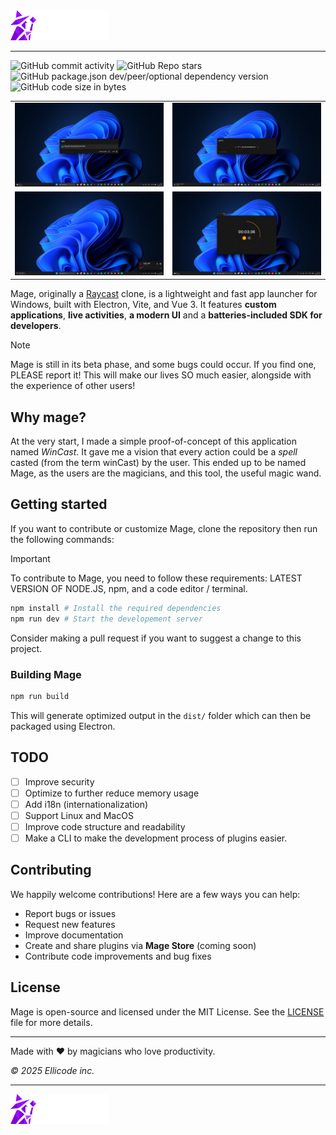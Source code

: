 <img src="./src/assets/images/Logo-side-by-side.svg" height="48">

---

![GitHub commit activity](https://img.shields.io/github/commit-activity/t/Ellicode/mage)
![GitHub Repo stars](https://img.shields.io/github/stars/Ellicode/mage)
![GitHub package.json dev/peer/optional dependency version](https://img.shields.io/github/package-json/dependency-version/Ellicode/mage/dev/vue?labelColor=%2335496E&color=%2342B883)
![GitHub code size in bytes](https://img.shields.io/github/languages/code-size/Ellicode/mage?color=orange)

|                                                 |                                                 |
| ----------------------------------------------- | ----------------------------------------------- |
| ![Screenshot 1](./screenshots/screenshot_1.png) | ![Screenshot 1](./screenshots/screenshot_2.png) |
| ![Screenshot 1](./screenshots/screenshot_3.png) | ![Screenshot 1](./screenshots/screenshot_4.png) |

Mage, originally a [Raycast](raycast.com) clone, is a lightweight and fast app launcher for Windows, built with Electron, Vite, and Vue 3. It features **custom applications**, **live activities**, **a modern UI** and a **batteries-included SDK for developers**.

> [!NOTE]  
> Mage is still in its beta phase, and some bugs could occur. If you find one, PLEASE report it! This will make our lives SO much easier, alongside with the experience of other users!

## Why mage?

At the very start, I made a simple proof-of-concept of this application named _WinCast_. It gave me a vision that every action could be a _spell_ casted (from the term winCast) by the user. This ended up to be named Mage, as the users are the magicians, and this tool, the useful magic wand.

## Getting started

If you want to contribute or customize Mage, clone the repository then run the following commands:

> [!IMPORTANT]  
> To contribute to Mage, you need to follow these requirements: LATEST VERSION OF NODE.JS, npm, and a code editor / terminal.

```sh
npm install # Install the required dependencies
npm run dev # Start the developement server
```

Consider making a pull request if you want to suggest a change to this project.

### Building Mage

```sh
npm run build
```

This will generate optimized output in the `dist/` folder which can then be packaged using Electron.

## TODO

-   [ ] Improve security
-   [ ] Optimize to further reduce memory usage
-   [ ] Add i18n (internationalization)
-   [ ] Support Linux and MacOS
-   [ ] Improve code structure and readability
-   [ ] Make a CLI to make the development process of plugins easier.

## Contributing

We happily welcome contributions! Here are a few ways you can help:

-   Report bugs or issues
-   Request new features
-   Improve documentation
-   Create and share plugins via **Mage Store** (coming soon)
-   Contribute code improvements and bug fixes

## License

Mage is open-source and licensed under the MIT License. See the [LICENSE](/LICENSE) file for more details.

---

Made with ❤️ by magicians who love productivity.

_&copy; 2025 Ellicode inc._

---

<img src="./src/assets/images/Logo-side-by-side.svg" height="48">
